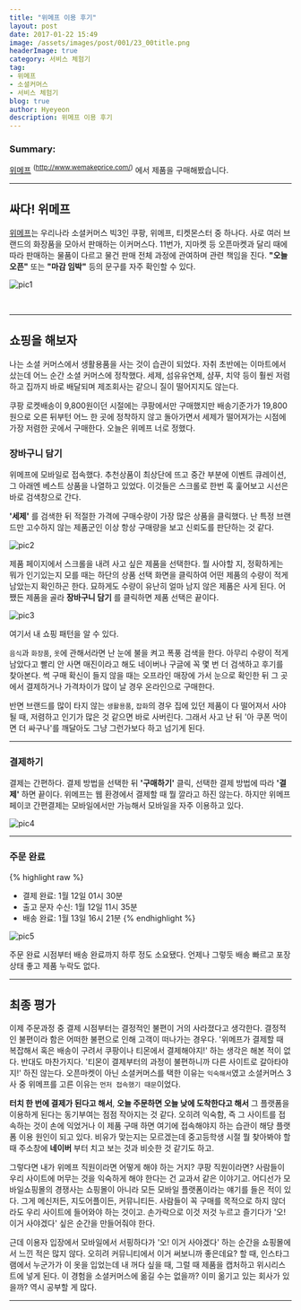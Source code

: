 ```yaml
---
title: "위메프 이용 후기"
layout: post
date: 2017-01-22 15:49
image: /assets/images/post/001/23_00title.png
headerImage: true
category: 서비스 체험기
tag:
- 위메프
- 소셜커머스
- 서비스 체험기
blog: true
author: Hyeyeon
description: 위메프 이용 후기
---
```


### Summary:

[위메프](http://www.wemakeprice.com/) <sup>(http://www.wemakeprice.com/)</sup> 에서 제품을 구매해봤습니다.

---



## 싸다! 위메프

[위메프](http://www.wemakeprice.com/)는 우리나라 소셜커머스 빅3인 쿠팡, 위메프, 티켓몬스터 중 하나다. 사로 여러 브랜드의 화장품을 모아서 판매하는 이커머스다. 11번가, 지마켓 등 오픈마켓과 달리 때에 따라 판매하는 물품이 다르고 물건 판매 전체 과정에 관여하며 관련 책임을 진다. **"오늘 오픈"** 또는 **"마감 임박"** 등의 문구를 자주 확인할 수 있다.

![pic1](/assets/images/post/001/23_01.png)


<br>

---

## 쇼핑을 해보자

나는 소셜 커머스에서 생활용품을 사는 것이 습관이 되었다. 자취 초반에는 이마트에서 샀는데 어느 순간 소셜 커머스에 정착했다. 세제, 섬유유연제, 샴푸, 치약 등이 훨씬 저렴하고 집까지 바로 배달되며 제조회사는 같으니 질이 떨어지지도 않는다.

쿠팡 로켓배송이 9,800원이던 시절에는 쿠팡에서만 구매했지만 배송기준가가 19,800원으로 오른 뒤부턴 어느 한 곳에 정착하지 않고 돌아가면서 세제가 떨어져가는 시점에 가장 저렴한 곳에서 구매한다. 오늘은 위메프 너로 정했다.

### 장바구니 담기

위메프에 모바일로 접속했다. 추천상품이 최상단에 뜨고 중간 부분에 이벤트 큐레이션, 그 아래엔 베스트 상품을 나열하고 있었다. 이것들은 스크롤로 한번 훅 훑어보고 시선은 바로 검색창으로 간다.

**'세제'** 를 검색한 뒤 적절한 가격에 구매수량이 가장 많은 상품을 클릭했다. 난 특정 브랜드만 고수하지 않는 제품군인 이상 항상 구매량을 보고 신뢰도를 판단하는 것 같다.

![pic2](/assets/images/post/001/23_02.png)

제품 페이지에서 스크롤을 내려 사고 싶은 제품을 선택한다. 뭘 사야할 지, 정확하게는 뭐가 인기있는지 모를 때는 하단의 상품 선택 화면을 클릭하여 어떤 제품의 수량이 적게 남았는지 확인하곤 한다. 묘하게도 수량이 유난히 얼마 남지 않은 제품은 사게 된다. 어쨌든 제품을 골라 **장바구니 담기** 를 클릭하면 제품 선택은 끝이다.

![pic3](/assets/images/post/001/23_03.png)

여기서 내 쇼핑 패턴을 알 수 있다.

`음식`과 `화장품`, `옷`에 관해서라면 난 눈에 불을 켜고 폭풍 검색을 한다. 아무리 수량이 적게 남았다고 빨리 안 사면 매진이라고 해도 네이버나 구글에 꼭 몇 번 더 검색하고 후기를 찾아본다. 썩 구매 확신이 들지 않을 때는 오프라인 매장에 가서 눈으로 확인한 뒤 그 곳에서 결제하거나 가격차이가 많이 날 경우 온라인으로 구매한다.

반면 브랜드를 많이 타지 않는 `생활용품`, `잡화`의 경우 집에 있던 제품이 다 떨어져서 사야 될 때, 저렴하고 인기가 많은 것 같으면 바로 사버린다. 그래서 사고 난 뒤 '아 쿠폰 먹이면 더 싸구나'를 깨달아도 그냥 그런가보다 하고 넘기게 된다.

---

### 결제하기

결제는 간편하다. 결제 방법을 선택한 뒤 **'구매하기'** 클릭, 선택한 결제 방법에 따라 **'결제'** 하면 끝이다. 위메프는 웹 환경에서 결제할 때 뭘 깔라고 하진 않는다. 하지만 위메프 페이코 간편결제는 모바일에서만 가능해서 모바일을 자주 이용하고 있다.

![pic4](/assets/images/post/001/23_04.png)

---

### 주문 완료

{% highlight raw %}
* 결제 완료: 1월 12일 01시 30분
* 출고 문자 수신: 1월 12일 11시 35분
* 배송 완료: 1월 13일 16시 21분
{% endhighlight %}

![pic5](/assets/images/post/001/23_05.png)

주문 완료 시점부터 배송 완료까지 하루 정도 소요됐다. 언제나 그렇듯 배송 빠르고 포장상태 좋고 제품 누락도 없다.

---

## 최종 평가

이제 주문과정 중 결제 시점부터는 결정적인 불편이 거의 사라졌다고 생각한다. 결정적인 불편이라 함은 어떠한 불편으로 인해 고객이 떠나가는 경우다. '위메프가 결제할 때 복잡해서 혹은 배송이 구려서 쿠팡이나 티몬에서 결제해야지!' 하는 생각은 해본 적이 없다. 반대도 마찬가지다. '티몬이 결제부터의 과정이 불편하니까 다른 사이트로 갈아타야지!' 하진 않는다. 오픈마켓이 아닌 소셜커머스를 택한 이유는 `익숙해서`였고 소셜커머스 3사 중 위메프를 고른 이유는 `먼저 접속했기 때문`이었다.

**터치 한 번에 결제가 된다고 해서**, **오늘 주문하면 오늘 낮에 도착한다고 해서** 그 플랫폼을 이용하게 된다는 동기부여는 점점 작아지는 것 같다. 오히려 익숙함, 즉 그 사이트를 접속하는 것이 손에 익었거나 이 제품 구매 하면 여기에 접속해야지 하는 습관이 해당 플랫폼 이용 원인이 되고 있다. 비유가 맞는지는 모르겠는데 중고등학생 시절 뭘 찾아봐야 할 때 주소창에 **네이버** 부터 치고 보는 것과 비슷한 것 같기도 하고.

그렇다면 내가 위메프 직원이라면 어떻게 해야 하는 거지? 쿠팡 직원이라면? 사람들이 우리 사이트에 머무는 것을 익숙하게 해야 한다는 건 교과서 같은 이야기고. 어디선가 모바일쇼핑몰의 경쟁사는 쇼핑몰이 아니라 모든 모바일 플랫폼이라는 얘기를 들은 적이 있다. 그게 메신저든, 지도어플이든, 커뮤니티든. 사람들이 꼭 구매를 목적으로 하지 않더라도 우리 사이트에 들어와야 하는 것이고. 손가락으로 이것 저것 누르고 즐기다가 '오! 이거 사야겠다' 싶은 순간을 만들어줘야 한다.

근데 이용자 입장에서 모바일에서 서핑하다가 '오! 이거 사야겠다' 하는 순간을 쇼핑몰에서 느낀 적은 많지 않다. 오히려 커뮤니티에서 이거 써보니까 좋은데요? 할 때, 인스타그램에서 누군가가 이 옷을 입었는데 내 꺼다 싶을 때, 그럴 때 제품을 캡처하고 위시리스트에 넣게 된다. 이 경험을 소셜커머스에 옮길 수는 없을까? 이미 옮기고 있는 회사가 있을까? 역시 공부할 게 많다.

---
